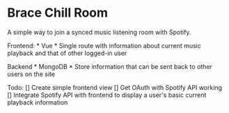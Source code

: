 # Brace Chill Room

A simple way to join a synced music listening room with Spotify.

Frontend:
    * Vue
    * Single route with information about current music playback and that of other logged-in user

Backend
    * MongoDB
    * Store information that can be sent back to other users on the site

Todo:
[] Create simple frontend view
[] Get OAuth with Spotify API working
[] Integrate Spotify API with frontend to display a user's basic current playback information